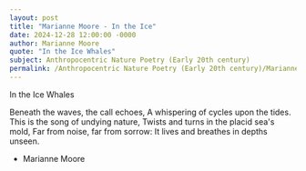 ```yaml
---
layout: post
title: "Marianne Moore - In the Ice"
date: 2024-12-28 12:00:00 -0000
author: Marianne Moore
quote: "In the Ice Whales"
subject: Anthropocentric Nature Poetry (Early 20th century)
permalink: /Anthropocentric Nature Poetry (Early 20th century)/Marianne Moore/Marianne Moore - In the Ice
---
```


In the Ice Whales

Beneath the waves, the call echoes,
A whispering of cycles upon the tides.
This is the song of undying nature,
Twists and turns in the placid sea's mold,
Far from noise, far from sorrow:
It lives and breathes in depths unseen.


- Marianne Moore
